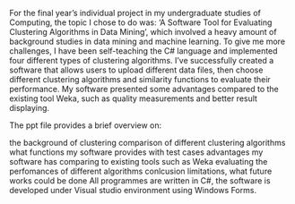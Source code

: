 For the final year’s individual project in my undergraduate studies of Computing, the topic I chose to do was: ‘A Software Tool for Evaluating Clustering Algorithms in Data Mining’, which involved a heavy amount of background studies in data mining and machine learning. To give me more challenges, I have been self-teaching the C# language and implemented four different types of clustering algorithms. I’ve successfully created a software that allows users to upload different data files, then choose different clustering algorithms and similarity functions to evaluate their performance. My software presented some advantages compared to the existing tool Weka, such as quality measurements and better result displaying. 


The ppt file provides a brief overview on:

the background of clustering
comparison of different clustering algorithms
what functions my software provides with test cases
advantages my software has comparing to existing tools such as Weka
evaluating the perfomances of different algorithms
conlcusion
limitations, what future works could be done
All programmes are written in C#, the software is developed under Visual studio environment using Windows Forms.
